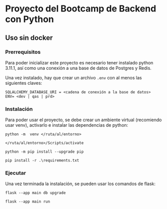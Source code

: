 # Proyecto del Bootcamp de Backend con Python

## Uso sin docker

### Prerrequisitos

Para poder inicializar este proyecto es necesario tener instalado python 3.11.1, así como una conexión a una base de datos de Postgres y Redis.

Una vez instalado, hay que crear un archivo `.env` con al menos las siguientes claves:

```
SQLALCHEMY_DATABASE_URI = <cadena de conexión a la base de datos>
ENV= <dev | qas | prd>
```

### Instalación

Para poder usar el proyecto, se debe crear un ambiente virtual (recomiendo usar venv), activarlo e instalar las dependencias de python:

```
python -m  venv </ruta/al/entorno>
```

```
</ruta/al/entorno>/Scripts/activate
```

```
python -m pip install --upgrade pip
```

```
pip install -r .\requirements.txt
```

### Ejecutar

Una vez terminada la instalación, se pueden usar los comandos de flask:

```
flask --app main db upgrade
```

```
flask --app main run
```
